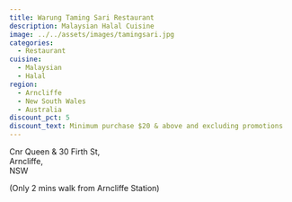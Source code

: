 ```yaml
---
title: Warung Taming Sari Restaurant
description: Malaysian Halal Cuisine
image: ../../assets/images/tamingsari.jpg
categories:
  - Restaurant
cuisine:
  - Malaysian
  - Halal
region:
  - Arncliffe
  - New South Wales
  - Australia
discount_pct: 5
discount_text: Minimum purchase $20 & above and excluding promotions
---
```

Cnr Queen & 30 Firth St,\
Arncliffe,\
NSW

(Only 2 mins walk from Arncliffe Station)
